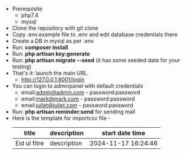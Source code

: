 - Prerequisite
    - php7.4
    - mysql 
- Clone the repository with git clone
- Copy .env.example file to .env and edit database credentials there
- Create a DB in mysql as per .env
- Run: <b>composer install</b>
- Run: <b>php artisan key:generate</b>
- Run: <b>php artisan migrate --seed</b> (it has some seeded data for your testing)
- That's it: launch the main URL.
    - http://127.0.0.1:8001/login
- You can login to adminpanel with default credentials
    - email:admin@admin.com - password:password
    - email:mark@mark.com - password:password
    - email:juliet@juliet.com - password:password
- Run: <b>php artisan reminder:send</b> for sending mail
- Here is the template for importcsv file
      - <table><thead><th>title</th><th>description</th><th>start date time</th></thead><tbody><td>Eid ul fitre</td><td>description</td><td>2024-11-17 16:24:46</td></tbody></table>
